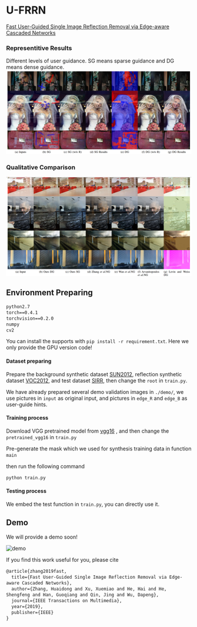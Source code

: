 # U-FRRN

[Fast User-Guided Single Image Reflection Removal via Edge-aware Cascaded Networks](https://ieeexplore.ieee.org/document/8890835)

### Representitive Results

Different levels of user guidance. SG means sparse guidance and DG means dense guidance. ![1576046046066](./assets/1576046046066.png)

### Qualitative Comparison

![1576046475816](./assets/1576046475816.png)

## Environment Preparing

```
python2.7
torch==0.4.1
torchvision==0.2.0
numpy
cv2
```

You can install the supports with `pip install -r requirement.txt`. Here we only provide the GPU version code!

#### Dataset preparing

Prepare the background synthetic dataset [SUN2012](https://groups.csail.mit.edu/vision/SUN/), reflection synthetic dataset [VOC2012](http://host.robots.ox.ac.uk/pascal/VOC/voc2012/), and test dataset [SIRR](https://sir2data.github.io/ ), then change the `root` in `train.py`. 

We have already prepared several demo validation images in `./demo/`,  we use pictures in  `input` as original input, and pictures in `edge_R` and `edge_B` as user-guide hints.

#### Training process

Download VGG pretrained model from [vgg16](https://download.pytorch.org/models/vgg16-397923af.pth) , and then change the `pretrained_vgg16` in `train.py`

Pre-generate the mask which we used for synthesis training data in function `main`

then run the following command

```python
python train.py
```

#### Testing process

We embed the test function in `train.py`, you can directly use it.

## Demo

We will provide a demo soon!

![demo](/media/b3-542/196AE2835A1F87B0/HeHai/Project/Reflection/U-FRRN/${assets}/demo.png)

If you find this work useful for you, please cite

```
@article{zhang2019fast,
  title={Fast User-Guided Single Image Reflection Removal via Edge-aware Cascaded Networks},
  author={Zhang, Huaidong and Xu, Xuemiao and He, Hai and He, Shengfeng and Han, Guoqiang and Qin, Jing and Wu, Dapeng},
  journal={IEEE Transactions on Multimedia},
  year={2019},
  publisher={IEEE}
}
```



